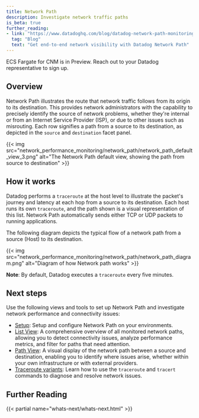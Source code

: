 ```yaml
---
title: Network Path
description: Investigate network traffic paths
is_beta: true
further_reading:
- link: "https://www.datadoghq.com/blog/datadog-network-path-monitoring/"
  tag: "Blog"
  text: "Get end-to-end network visibility with Datadog Network Path"
---
```


<div class="alert alert-info">ECS Fargate for CNM is in Preview. Reach out to your Datadog representative to sign up.</div>

## Overview

Network Path illustrates the route that network traffic follows from its origin to its destination. This provides network administrators with the capability to precisely identify the source of network problems, whether they're internal or from an Internet Service Provider (ISP), or due to other issues such as misrouting. Each row signifies a path from a source to its destination, as depicted in the `source` and `destination` facet panel.


{{< img src="network_performance_monitoring/network_path/network_path_default_view_3.png" alt="The Network Path default view, showing the path from source to destination" >}}

## How it works

Datadog performs a `traceroute` at the host level to illustrate the packet's journey and latency at each hop from a source to its destination. Each host runs its own `traceroute`, and the path shown is a visual representation of this list. Network Path automatically sends either TCP or UDP packets to running applications.

The following diagram depicts the typical flow of a network path from a source (Host) to its destination.

{{< img src="network_performance_monitoring/network_path/network_path_diagram.png" alt="Diagram of how Network path works" >}}

**Note**: By default, Datadog executes a `traceroute` every five minutes.

## Next steps

Use the following views and tools to set up Network Path and investigate network performance and connectivity issues:

- [Setup][4]: Setup and configure Network Path on your environments.
- [List View][2]: A comprehensive overview of all monitored network paths, allowing you to detect connectivity issues, analyze performance metrics, and filter for paths that need attention.
- [Path View][3]: A visual display of the network path between a source and destination, enabling you to identify where issues arise, whether within your own infrastructure or with external providers.
- [Traceroute variants][5]: Learn how to use the `traceroute` and `tracert` commands to diagnose and resolve network issues.

## Further Reading

{{< partial name="whats-next/whats-next.html" >}}

[1]: https://app.datadoghq.com/network/path
[2]: /network_monitoring/network_path/list_view
[3]: /network_monitoring/network_path/path_view
[4]: /network_monitoring/network_path/setup
[5]: /network_monitoring/network_path/guide/traceroute_variants

